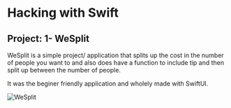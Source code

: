 # Hacking with Swift 

## Project: 1- WeSplit 

WeSplit is a simple project/ application that splits up the cost in the number of people you want to and also does have a function to include tip and then split up between the number of people. 

It was the beginer friendly application and wholely made with SwiftUI. 

![WeSplit](https://user-images.githubusercontent.com/41816749/120657633-4f5a5c00-c4a2-11eb-821f-5113617230b5.png)
